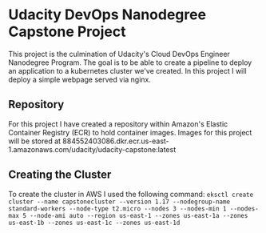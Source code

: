 # Udacity DevOps Nanodegree Capstone Project
This project is the culmination of Udacity's Cloud DevOps Engineer Nanodegree Program. The goal is to be able to create a pipeline to deploy an application to a kubernetes cluster we've created. In this project I will deploy a simple webpage served via nginx.

## Repository
For this project I have created a repository within Amazon's Elastic Container Registry (ECR) to hold container images. Images for this project will be stored at 884552403086.dkr.ecr.us-east-1.amazonaws.com/udacity/udacity-capstone:latest

## Creating the Cluster
To create the cluster in AWS I used the following command:
`eksctl create cluster --name capstonecluster --version 1.17 --nodegroup-name standard-workers --node-type t2.micro --nodes 3 --nodes-min 1 --nodes-max 5 --node-ami auto --region us-east-1 --zones us-east-1a --zones us-east-1b --zones us-east-1c --zones us-east-1d`